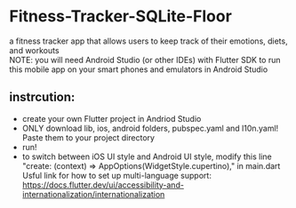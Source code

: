 # Fitness-Tracker-SQLite-Floor
a fitness tracker app that allows users to keep track of their emotions, diets, and workouts <br>
NOTE: you will need Android Studio (or other IDEs) with Flutter SDK to run this mobile app on your smart phones and emulators in Android Studio
## instrcution:
- create your own Flutter project in Andriod Studio<br>
- ONLY download lib, ios, android folders, pubspec.yaml and l10n.yaml! Paste them to your project directory<br>
- run!<br>
- to switch between iOS UI style and Android UI style, modify this line "create: (context) => AppOptions(WidgetStyle.cupertino)," in main.dart
Usful link for how to set up multi-language support: https://docs.flutter.dev/ui/accessibility-and-internationalization/internationalization
